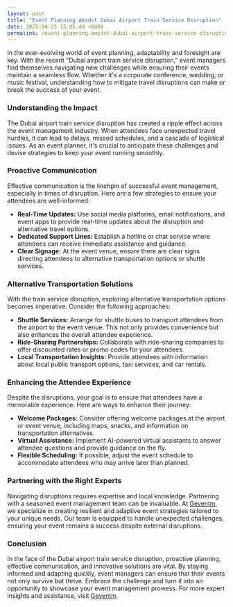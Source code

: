 ```yaml
---
layout: post
title: "Event Planning Amidst Dubai Airport Train Service Disruption"
date: 2025-04-25 15:05:40 +0400
permalink: /event-planning-amidst-dubai-airport-train-service-disruption/
---
```



In the ever-evolving world of event planning, adaptability and foresight are key. With the recent "Dubai airport train service disruption," event managers find themselves navigating new challenges while ensuring their events maintain a seamless flow. Whether it's a corporate conference, wedding, or music festival, understanding how to mitigate travel disruptions can make or break the success of your event.

### Understanding the Impact

The Dubai airport train service disruption has created a ripple effect across the event management industry. When attendees face unexpected travel hurdles, it can lead to delays, missed schedules, and a cascade of logistical issues. As an event planner, it's crucial to anticipate these challenges and devise strategies to keep your event running smoothly.

### Proactive Communication

Effective communication is the linchpin of successful event management, especially in times of disruption. Here are a few strategies to ensure your attendees are well-informed:

- **Real-Time Updates:** Use social media platforms, email notifications, and event apps to provide real-time updates about the disruption and alternative travel options.
- **Dedicated Support Lines:** Establish a hotline or chat service where attendees can receive immediate assistance and guidance.
- **Clear Signage:** At the event venue, ensure there are clear signs directing attendees to alternative transportation options or shuttle services.

### Alternative Transportation Solutions

With the train service disruption, exploring alternative transportation options becomes imperative. Consider the following approaches:

- **Shuttle Services:** Arrange for shuttle buses to transport attendees from the airport to the event venue. This not only provides convenience but also enhances the overall attendee experience.
- **Ride-Sharing Partnerships:** Collaborate with ride-sharing companies to offer discounted rates or promo codes for your attendees.
- **Local Transportation Insights:** Provide attendees with information about local public transport options, taxi services, and car rentals.

### Enhancing the Attendee Experience

Despite the disruptions, your goal is to ensure that attendees have a memorable experience. Here are ways to enhance their journey:

- **Welcome Packages:** Consider offering welcome packages at the airport or event venue, including maps, snacks, and information on transportation alternatives.
- **Virtual Assistance:** Implement AI-powered virtual assistants to answer attendee questions and provide guidance on the fly.
- **Flexible Scheduling:** If possible, adjust the event schedule to accommodate attendees who may arrive later than planned.

### Partnering with the Right Experts

Navigating disruptions requires expertise and local knowledge. Partnering with a seasoned event management team can be invaluable. At [Geventm](https://geventm.com/), we specialize in creating resilient and adaptive event strategies tailored to your unique needs. Our team is equipped to handle unexpected challenges, ensuring your event remains a success despite external disruptions.

### Conclusion

In the face of the Dubai airport train service disruption, proactive planning, effective communication, and innovative solutions are vital. By staying informed and adapting quickly, event managers can ensure that their events not only survive but thrive. Embrace the challenge and turn it into an opportunity to showcase your event management prowess. For more expert insights and assistance, visit [Geventm](https://geventm.com/).